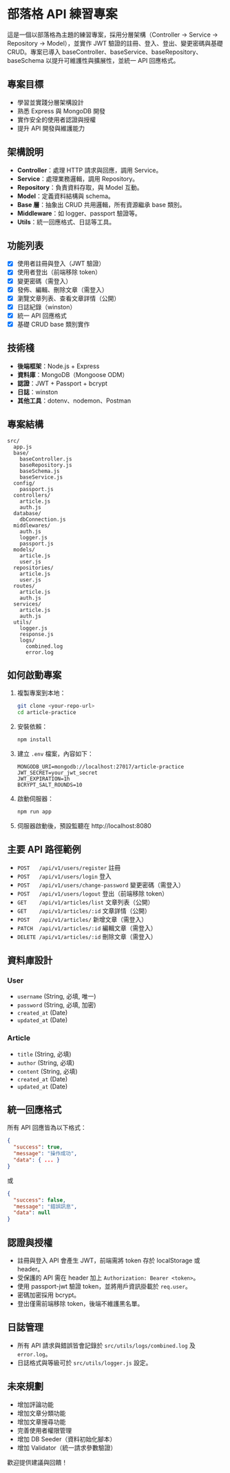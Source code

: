 # 部落格 API 練習專案

這是一個以部落格為主題的練習專案，採用分層架構（Controller → Service → Repository → Model），並實作 JWT 驗證的註冊、登入、登出、變更密碼與基礎 CRUD。專案已導入 baseController、baseService、baseRepository、baseSchema 以提升可維護性與擴展性，並統一 API 回應格式。

## 專案目標
- 學習並實踐分層架構設計
- 熟悉 Express 與 MongoDB 開發
- 實作安全的使用者認證與授權
- 提升 API 開發與維護能力

## 架構說明
- **Controller**：處理 HTTP 請求與回應，調用 Service。
- **Service**：處理業務邏輯，調用 Repository。
- **Repository**：負責資料存取，與 Model 互動。
- **Model**：定義資料結構與 schema。
- **Base 層**：抽象出 CRUD 共用邏輯，所有資源繼承 base 類別。
- **Middleware**：如 logger、passport 驗證等。
- **Utils**：統一回應格式、日誌等工具。

## 功能列表
- [x] 使用者註冊與登入（JWT 驗證）
- [x] 使用者登出（前端移除 token）
- [x] 變更密碼（需登入）
- [x] 發佈、編輯、刪除文章（需登入）
- [x] 瀏覽文章列表、查看文章詳情（公開）
- [x] 日誌紀錄（winston）
- [x] 統一 API 回應格式
- [x] 基礎 CRUD base 類別實作

## 技術棧
- **後端框架**：Node.js + Express
- **資料庫**：MongoDB（Mongoose ODM）
- **認證**：JWT + Passport + bcrypt
- **日誌**：winston
- **其他工具**：dotenv、nodemon、Postman

## 專案結構
```
src/
  app.js
  base/
    baseController.js
    baseRepository.js
    baseSchema.js
    baseService.js
  config/
    passport.js
  controllers/
    article.js
    auth.js
  database/
    dbConnection.js
  middlewares/
    auth.js
    logger.js
    passport.js
  models/
    article.js
    user.js
  repositories/
    article.js
    user.js
  routes/
    article.js
    auth.js
  services/
    article.js
    auth.js
  utils/
    logger.js
    response.js
    logs/
      combined.log
      error.log
```

## 如何啟動專案
1. 複製專案到本地：
    ```bash
    git clone <your-repo-url>
    cd article-practice
    ```
2. 安裝依賴：
    ```bash
    npm install
    ```
3. 建立 `.env` 檔案，內容如下：
    ```env
    MONGODB_URI=mongodb://localhost:27017/article-practice
    JWT_SECRET=your_jwt_secret
    JWT_EXPIRATION=1h
    BCRYPT_SALT_ROUNDS=10
    ```
4. 啟動伺服器：
    ```bash
    npm run app
    ```
5. 伺服器啟動後，預設監聽在 http://localhost:8080

## 主要 API 路徑範例

- `POST   /api/v1/users/register`         註冊
- `POST   /api/v1/users/login`            登入
- `POST   /api/v1/users/change-password`  變更密碼（需登入）
- `POST   /api/v1/users/logout`           登出（前端移除 token）
- `GET    /api/v1/articles/list`          文章列表（公開）
- `GET    /api/v1/articles/:id`           文章詳情（公開）
- `POST   /api/v1/articles/`              新增文章（需登入）
- `PATCH  /api/v1/articles/:id`           編輯文章（需登入）
- `DELETE /api/v1/articles/:id`           刪除文章（需登入）

## 資料庫設計
### User
- `username` (String, 必填, 唯一)
- `password` (String, 必填, 加密)
- `created_at` (Date)
- `updated_at` (Date)

### Article
- `title` (String, 必填)
- `author` (String, 必填)
- `content` (String, 必填)
- `created_at` (Date)
- `updated_at` (Date)

## 統一回應格式
所有 API 回應皆為以下格式：
```json
{
  "success": true,
  "message": "操作成功",
  "data": { ... }
}
```
或
```json
{
  "success": false,
  "message": "錯誤訊息",
  "data": null
}
```

## 認證與授權
- 註冊與登入 API 會產生 JWT，前端需將 token 存於 localStorage 或 header。
- 受保護的 API 需在 header 加上 `Authorization: Bearer <token>`。
- 使用 passport-jwt 驗證 token，並將用戶資訊掛載於 `req.user`。
- 密碼加密採用 bcrypt。
- 登出僅需前端移除 token，後端不維護黑名單。

## 日誌管理
- 所有 API 請求與錯誤皆會記錄於 `src/utils/logs/combined.log` 及 `error.log`。
- 日誌格式與等級可於 `src/utils/logger.js` 設定。

## 未來規劃
- 增加評論功能
- 增加文章分類功能
- 增加文章搜尋功能
- 完善使用者權限管理
- 增加 DB Seeder（資料初始化腳本）
- 增加 Validator（統一請求參數驗證）

歡迎提供建議與回饋！